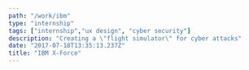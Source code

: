 ```yaml
---
path: "/work/ibm"
type: "internship"
tags: ["internship","ux design", "cyber security"]
description: "Creating a \"flight simulator\" for cyber attacks"
date: "2017-07-18T13:35:13.237Z"
title: "IBM X-Force"
---
```

